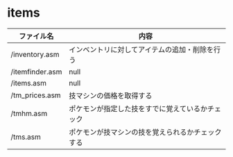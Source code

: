 # items

 ファイル名  |  内容
---- | ----
/inventory.asm | インベントリに対してアイテムの追加・削除を行う 
/itemfinder.asm | null
/items.asm | null
/tm_prices.asm | 技マシンの価格を取得する
/tmhm.asm | ポケモンが指定した技をすでに覚えているかチェック
/tms.asm | ポケモンが技マシンの技を覚えられるかチェックする